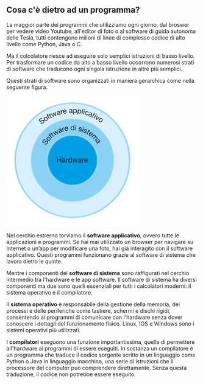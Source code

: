## Cosa c'è dietro ad un programma?

La maggior parte dei programmi che utilizziamo ogni giorno, 
dal broswer per vedere video Youtube, all'editor di foto o al software
di guida autonoma delle Tesla, tutti contengono milioni
di linee di complesso codice di alto livello come Python, Java o C.

Ma il colcolatore riesce ad eseguire solo semplici istruzioni di basso livello.
Per trasformare un codice da alto a basso livello occorrono numerosi strati di software che traducono ogni singola 
istruzione in altre più semplici.

Questi strati di software sono organizzati in maniera gerarchica come nella seguente figura.

![StratiDelSoftware](../images/stratiDelSoftware.png)

Nel cerchio estrerno torviamo il **software applicativo**, ovvero tutte le applicazioni e programmi. Se hai mai utilizzato un browser per navigare su Internet o un’app per modificare una foto, hai già interagito con il software applicativo. Questi programmi funzionano grazie al software di sistema che lavora dietro le quinte. 

Mentre i componenti del **software di sistema** sono raffigurati nel cerchio intermedio tra l'hardware e le app software.
Il software di sistema ha diversi componenti ma due sono quelli essenziali per tutti i calcolatori moderni: il sistema operativo e il compilatore.

Il **sistema operativo** è responsabile della gestione della memoria, dei processi e delle periferiche come tastiere, schermi e dischi rigidi, consentendo ai programmi di comunicare con l'hardware senza dover conoscere i dettagli del funzionamento fisico. Linux, IOS e Windows sono i sistemi operativi più utilizzati.

I **compilatori** eseguono una funzione importantissima, quella di permettere all'hardware ai programmi di essere eseguiti. In sostanza un compilatore è un programma che traduce il codice sorgente scritto in un linguaggio come Python o Java in linguaggio macchina, una serie di istruzioni che il processore del computer può comprendere direttamente. Senza questa traduzione, il codice non potrebbe essere eseguito.

